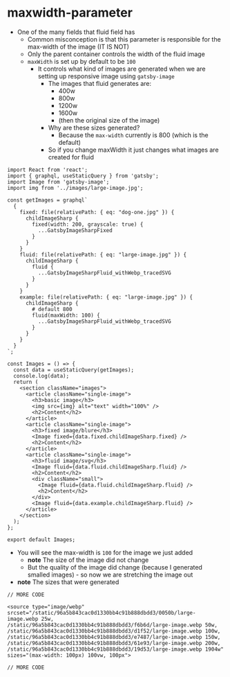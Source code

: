 # maxwidth-parameter
* One of the many fields that fluid field has
    - Common misconception is that this parameter is responsible for the max-width of the image (IT IS NOT)
    - Only the parent container controls the width of the fluid image
    - `maxWidth` is set up by default to be `100`
        + It controls what kind of images are generated when we are setting up responsive image using `gatsby-image`
            * The images that fluid generates are:
                + 400w
                + 800w
                + 1200w
                + 1600w
                + (then the original size of the image)
            * Why are these sizes generated?
                - Because the `max-width` currently is 800 (which is the default)
            * So if you change maxWidth it just changes what images are created for fluid

```
import React from 'react';
import { graphql, useStaticQuery } from 'gatsby';
import Image from 'gatsby-image';
import img from '../images/large-image.jpg';

const getImages = graphql`
  {
    fixed: file(relativePath: { eq: "dog-one.jpg" }) {
      childImageSharp {
        fixed(width: 200, grayscale: true) {
          ...GatsbyImageSharpFixed
        }
      }
    }
    fluid: file(relativePath: { eq: "large-image.jpg" }) {
      childImageSharp {
        fluid {
          ...GatsbyImageSharpFluid_withWebp_tracedSVG
        }
      }
    }
    example: file(relativePath: { eq: "large-image.jpg" }) {
      childImageSharp {
        # default 800
        fluid(maxWidth: 100) {
          ...GatsbyImageSharpFluid_withWebp_tracedSVG
        }
      }
    }
  }
`;

const Images = () => {
  const data = useStaticQuery(getImages);
  console.log(data);
  return (
    <section className="images">
      <article className="single-image">
        <h3>basic image</h3>
        <img src={img} alt="text" width="100%" />
        <h2>Content</h2>
      </article>
      <article className="single-image">
        <h3>fixed image/blure</h3>
        <Image fixed={data.fixed.childImageSharp.fixed} />
        <h2>Content</h2>
      </article>
      <article className="single-image">
        <h3>fluid image/svg</h3>
        <Image fluid={data.fluid.childImageSharp.fluid} />
        <h2>Content</h2>
        <div className="small">
          <Image fluid={data.fluid.childImageSharp.fluid} />
          <h2>Content</h2>
        </div>
        <Image fluid={data.example.childImageSharp.fluid} />
      </article>
    </section>
  );
};

export default Images;
```

* You will see the max-width is `100` for the image we just added
    - **note** The size of the image did not change
    - But the quality of the image did change (because I generated smalled images) - so now we are stretching the image out
* **note** The sizes that were generated

```
// MORE CODE

<source type="image/webp" srcset="/static/96a5b843cac0d1330bb4c91b888dbdd3/0050b/large-image.webp 25w,
/static/96a5b843cac0d1330bb4c91b888dbdd3/f6b6d/large-image.webp 50w,
/static/96a5b843cac0d1330bb4c91b888dbdd3/d1f52/large-image.webp 100w,
/static/96a5b843cac0d1330bb4c91b888dbdd3/e7487/large-image.webp 150w,
/static/96a5b843cac0d1330bb4c91b888dbdd3/61e93/large-image.webp 200w,
/static/96a5b843cac0d1330bb4c91b888dbdd3/19d53/large-image.webp 1904w" sizes="(max-width: 100px) 100vw, 100px">

// MORE CODE
```

